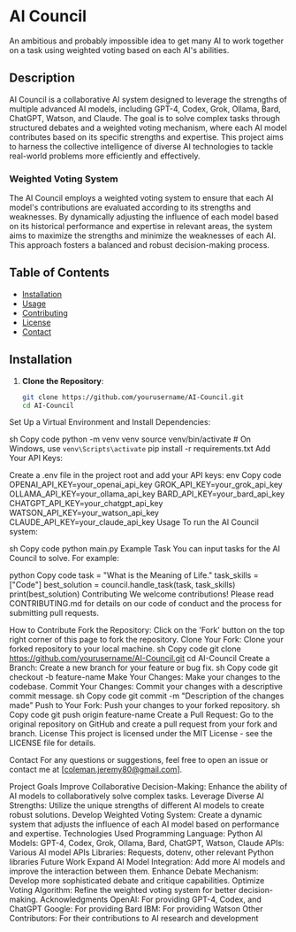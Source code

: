 # AI Council

An ambitious and probably impossible idea to get many AI to work together on a task using weighted voting based on each AI's abilities.

## Description

AI Council is a collaborative AI system designed to leverage the strengths of multiple advanced AI models, including GPT-4, Codex, Grok, Ollama, Bard, ChatGPT, Watson, and Claude. The goal is to solve complex tasks through structured debates and a weighted voting mechanism, where each AI model contributes based on its specific strengths and expertise. This project aims to harness the collective intelligence of diverse AI technologies to tackle real-world problems more efficiently and effectively.

### Weighted Voting System

The AI Council employs a weighted voting system to ensure that each AI model's contributions are evaluated according to its strengths and weaknesses. By dynamically adjusting the influence of each model based on its historical performance and expertise in relevant areas, the system aims to maximize the strengths and minimize the weaknesses of each AI. This approach fosters a balanced and robust decision-making process.

## Table of Contents

- [Installation](#installation)
- [Usage](#usage)
- [Contributing](#contributing)
- [License](#license)
- [Contact](#contact)

## Installation

1. **Clone the Repository**:
   ```sh
   git clone https://github.com/yourusername/AI-Council.git
   cd AI-Council
Set Up a Virtual Environment and Install Dependencies:

sh
Copy code
python -m venv venv
source venv/bin/activate  # On Windows, use `venv\Scripts\activate`
pip install -r requirements.txt
Add Your API Keys:

Create a .env file in the project root and add your API keys:
env
Copy code
OPENAI_API_KEY=your_openai_api_key
GROK_API_KEY=your_grok_api_key
OLLAMA_API_KEY=your_ollama_api_key
BARD_API_KEY=your_bard_api_key
CHATGPT_API_KEY=your_chatgpt_api_key
WATSON_API_KEY=your_watson_api_key
CLAUDE_API_KEY=your_claude_api_key
Usage
To run the AI Council system:

sh
Copy code
python main.py
Example Task
You can input tasks for the AI Council to solve. For example:

python
Copy code
task = "What is the Meaning of Life."
task_skills = ["Code"]
best_solution = council.handle_task(task, task_skills)
print(best_solution)
Contributing
We welcome contributions! Please read CONTRIBUTING.md for details on our code of conduct and the process for submitting pull requests.

How to Contribute
Fork the Repository: Click on the 'Fork' button on the top right corner of this page to fork the repository.
Clone Your Fork: Clone your forked repository to your local machine.
sh
Copy code
git clone https://github.com/yourusername/AI-Council.git
cd AI-Council
Create a Branch: Create a new branch for your feature or bug fix.
sh
Copy code
git checkout -b feature-name
Make Your Changes: Make your changes to the codebase.
Commit Your Changes: Commit your changes with a descriptive commit message.
sh
Copy code
git commit -m "Description of the changes made"
Push to Your Fork: Push your changes to your forked repository.
sh
Copy code
git push origin feature-name
Create a Pull Request: Go to the original repository on GitHub and create a pull request from your fork and branch.
License
This project is licensed under the MIT License - see the LICENSE file for details.

Contact
For any questions or suggestions, feel free to open an issue or contact me at [coleman.jeremy80@gmail.com].

Project Goals
Improve Collaborative Decision-Making: Enhance the ability of AI models to collaboratively solve complex tasks.
Leverage Diverse AI Strengths: Utilize the unique strengths of different AI models to create robust solutions.
Develop Weighted Voting System: Create a dynamic system that adjusts the influence of each AI model based on performance and expertise.
Technologies Used
Programming Language: Python
AI Models: GPT-4, Codex, Grok, Ollama, Bard, ChatGPT, Watson, Claude
APIs: Various AI model APIs
Libraries: Requests, dotenv, other relevant Python libraries
Future Work
Expand AI Model Integration: Add more AI models and improve the interaction between them.
Enhance Debate Mechanism: Develop more sophisticated debate and critique capabilities.
Optimize Voting Algorithm: Refine the weighted voting system for better decision-making.
Acknowledgments
OpenAI: For providing GPT-4, Codex, and ChatGPT
Google: For providing Bard
IBM: For providing Watson
Other Contributors: For their contributions to AI research and development

